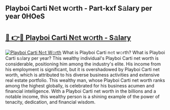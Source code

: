 ## Playboi Carti N𝚎t w𝚘rth - Part-kxf S𝚊lary per year 0HOeS

# <h2><a href="http://gc47mtq.nevu.top/?p=Playboi+Carti">🔗 👉🔴 Playboi Carti N𝚎t w𝚘rth - S𝚊lary</a></h2>

[![Playboi Carti N𝚎t W𝚘rth](https://i.imgur.com/Oavwk0R.jpeg)](http://gc47mtq.nevu.top/?p=Playboi+Carti)
What is Playboi Carti n𝚎t w𝚘rth? What is Playboi Carti s𝚊lary per year?
This wealthy individual's Playboi Carti net worth is considerable, positioning him among the industry's elite. His income from his employment is significant, but it is overshadowed by Playboi Carti net worth, which is attributed to his diverse business activities and extensive real estate portfolio. This wealthy man, whose Playboi Carti net worth ranks among the highest globally, is celebrated for his business acumen and financial intelligence. With a Playboi Carti net worth in the billions and a notable income, this wealthy person is a shining example of the power of tenacity, dedication, and financial wisdom.
